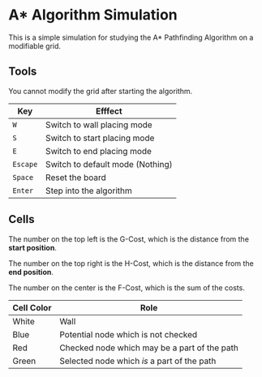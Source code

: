 # A\* Algorithm Simulation

This is a simple simulation for studying the A\* Pathfinding
Algorithm on a modifiable grid.

## Tools

You cannot modify the grid after starting the algorithm.

| Key      | Efffect                          |
| -------- | -------------------------------- |
| `W`      | Switch to wall placing mode      |
| `S`      | Switch to start placing mode     |
| `E`      | Switch to end placing mode       |
| `Escape` | Switch to default mode (Nothing) |
| `Space`  | Reset the board                  |
| `Enter`  | Step into the algorithm          |

## Cells

The number on the top left is the G-Cost, which is the distance from the **start position**.

The number on the top right is the H-Cost, which is the distance from the **end position**.

The number on the center is the F-Cost, which is the sum of the costs.

| Cell Color | Role                                         |
| ---------- | -------------------------------------------- |
| White      | Wall                                         |
| Blue       | Potential node which is not checked          |
| Red        | Checked node which may be a part of the path |
| Green      | Selected node which _is_ a part of the path  |
